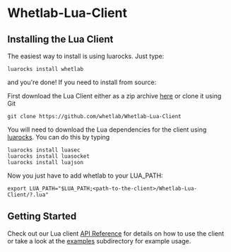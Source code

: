 Whetlab-Lua-Client
==================

Installing the Lua Client
-------------------------

The easiest way to install is using luarocks.  Just type:

    luarocks install whetlab
    
and you're done!  If you need to install from source:

First download the Lua Client either as a zip archive [here](https://github.com/whetlab/Whetlab-Lua-Client/archive/master.zip) or clone it using Git

    git clone https://github.com/whetlab/Whetlab-Lua-Client

You will need to download the Lua dependencies for the client using [luarocks](http://luarocks.org/).  You can do this by typing

    luarocks install luasec  
    luarocks install luasocket  
    luarocks install luajson  

Now you just have to add whetlab to your LUA_PATH:

    export LUA_PATH="$LUA_PATH;<path-to-the-client>/Whetlab-Lua-Client/?.lua"
    
Getting Started
---------------

Check out our Lua client [API Reference](https://www.whetlab.com/docs/lua-api-reference/) for details on how to use the client or take a look at the [examples](https://github.com/whetlab/Whetlab-Lua-Client/tree/master/examples) subdirectory for example usage.
